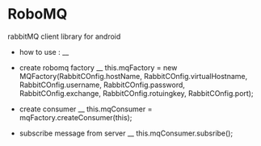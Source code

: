 # RoboMQ
rabbitMQ client library for android

+ how to use : __
- create robomq factory __
        this.mqFactory = new MQFactory(RabbitCOnfig.hostName,
                RabbitCOnfig.virtualHostname,
                RabbitCOnfig.username,
                RabbitCOnfig.password,
                RabbitCOnfig.exchange,
                RabbitCOnfig.rotuingkey,
                RabbitCOnfig.port);
                
- create consumer __
this.mqConsumer = mqFactory.createConsumer(this);

- subscribe message from server __
 this.mqConsumer.subsribe();
